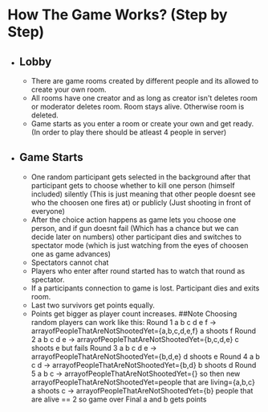 # How The Game Works? (Step by Step)
* ## Lobby
  * There are game rooms created by different people and its allowed to create your own room.
  * All rooms have one creator and as long as creator isn't deletes room or moderator deletes room. Room stays alive. Otherwise room is deleted.
  * Game starts as you enter a room or create your own and get ready. (In order to play there should be atleast 4 people in server)
* ## Game Starts
  * One random participant gets selected in the background after that participant gets to choose whether to kill one person (himself included) silently (This is just meaning that other people doesnt see who the choosen one fires at) or publicly (Just shooting in front of everyone)
  * After the choice action happens as game lets you choose one person, and if gun doesnt fail (Which has a chance but we can decide later on numbers) other participant dies and switches to spectator mode (which is just watching from the eyes of choosen one as game advances)
  * Spectators cannot chat
  * Players who enter after round started has to watch that round as spectator.
  * If a participants connection to game is lost. Participant dies and exits room.
  * Last two survivors get points equally.
  * Points get bigger as player count increases.
##Note
Choosing random players can work like this:
Round 1
a b c d e f   ->  arrayofPeopleThatAreNotShootedYet={a,b,c,d,e,f}
a shoots f
Round 2
a b c d e     ->  arrayofPeopleThatAreNotShootedYet={b,c,d,e}
c shoots e but fails
Round 3
a b c d e     ->  arrayofPeopleThatAreNotShootedYet={b,d,e}
d shoots e
Round 4
a b c d       ->  arrayofPeopleThatAreNotShootedYet={b,d}
b shoots d
Round 5
a b c         ->  arrayofPeopleThatAreNotShootedYet={} so then new arrayofPeopleThatAreNotShootedYet=people that are living={a,b,c}
a shoots c    ->  arrayofPeopleThatAreNotShootedYet={b}
people that are alive == 2 so game over
Final
a and b gets points
